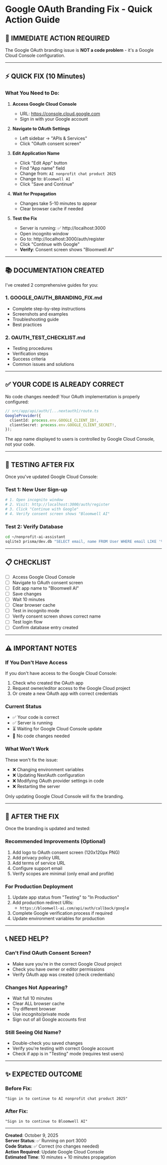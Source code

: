 # Google OAuth Branding Fix - Quick Action Guide

## 🎯 **IMMEDIATE ACTION REQUIRED**

The Google OAuth branding issue is **NOT a code problem** - it's a Google Cloud Console configuration.

---

## ⚡ **QUICK FIX (10 Minutes)**

### What You Need to Do:

1. **Access Google Cloud Console**
   - URL: https://console.cloud.google.com
   - Sign in with your Google account

2. **Navigate to OAuth Settings**
   - Left sidebar → "APIs & Services"
   - Click "OAuth consent screen"

3. **Edit Application Name**
   - Click "Edit App" button
   - Find "App name" field
   - Change from: `AI nonprofit chat product 2025`
   - Change to: `Bloomwell AI`
   - Click "Save and Continue"

4. **Wait for Propagation**
   - Changes take 5-10 minutes to appear
   - Clear browser cache if needed

5. **Test the Fix**
   - Server is running: ✅ http://localhost:3000
   - Open incognito window
   - Go to: http://localhost:3000/auth/register
   - Click "Continue with Google"
   - **Verify**: Consent screen shows "Bloomwell AI"

---

## 📚 **DOCUMENTATION CREATED**

I've created 2 comprehensive guides for you:

### 1. **GOOGLE_OAUTH_BRANDING_FIX.md**

- Complete step-by-step instructions
- Screenshots and examples
- Troubleshooting guide
- Best practices

### 2. **OAUTH_TEST_CHECKLIST.md**

- Testing procedures
- Verification steps
- Success criteria
- Common issues and solutions

---

## ✅ **YOUR CODE IS ALREADY CORRECT**

No code changes needed! Your OAuth implementation is properly configured:

```typescript
// src/app/api/auth/[...nextauth]/route.ts
GoogleProvider({
  clientId: process.env.GOOGLE_CLIENT_ID!,
  clientSecret: process.env.GOOGLE_CLIENT_SECRET!,
});
```

The app name displayed to users is controlled by Google Cloud Console, not your code.

---

## 🧪 **TESTING AFTER FIX**

Once you've updated Google Cloud Console:

### Test 1: New User Sign-up

```bash
# 1. Open incognito window
# 2. Visit: http://localhost:3000/auth/register
# 3. Click "Continue with Google"
# 4. Verify consent screen shows "Bloomwell AI"
```

### Test 2: Verify Database

```bash
cd ~/nonprofit-ai-assistant
sqlite3 prisma/dev.db "SELECT email, name FROM User WHERE email LIKE '%@gmail.com' LIMIT 5;"
```

---

## 📋 **CHECKLIST**

- [ ] Access Google Cloud Console
- [ ] Navigate to OAuth consent screen
- [ ] Edit app name to "Bloomwell AI"
- [ ] Save changes
- [ ] Wait 10 minutes
- [ ] Clear browser cache
- [ ] Test in incognito mode
- [ ] Verify consent screen shows correct name
- [ ] Test login flow
- [ ] Confirm database entry created

---

## ⚠️ **IMPORTANT NOTES**

### If You Don't Have Access

If you don't have access to the Google Cloud Console:

1. Check who created the OAuth app
2. Request owner/editor access to the Google Cloud project
3. Or create a new OAuth app with correct credentials

### Current Status

- ✅ Your code is correct
- ✅ Server is running
- ⏳ Waiting for Google Cloud Console update
- 🔄 No code changes needed

### What Won't Work

These won't fix the issue:

- ❌ Changing environment variables
- ❌ Updating NextAuth configuration
- ❌ Modifying OAuth provider settings in code
- ❌ Restarting the server

Only updating Google Cloud Console will fix the branding.

---

## 🚀 **AFTER THE FIX**

Once the branding is updated and tested:

### Recommended Improvements (Optional)

1. Add logo to OAuth consent screen (120x120px PNG)
2. Add privacy policy URL
3. Add terms of service URL
4. Configure support email
5. Verify scopes are minimal (only email and profile)

### For Production Deployment

1. Update app status from "Testing" to "In Production"
2. Add production redirect URIs:
   - `https://bloomwell-ai.com/api/auth/callback/google`
3. Complete Google verification process if required
4. Update environment variables for production

---

## 📞 **NEED HELP?**

### Can't Find OAuth Consent Screen?

- Make sure you're in the correct Google Cloud project
- Check you have owner or editor permissions
- Verify OAuth app was created (check credentials)

### Changes Not Appearing?

- Wait full 10 minutes
- Clear ALL browser cache
- Try different browser
- Use incognito/private mode
- Sign out of all Google accounts first

### Still Seeing Old Name?

- Double-check you saved changes
- Verify you're testing with correct Google account
- Check if app is in "Testing" mode (requires test users)

---

## ✨ **EXPECTED OUTCOME**

### Before Fix:

```
"Sign in to continue to AI nonprofit chat product 2025"
```

### After Fix:

```
"Sign in to continue to Bloomwell AI"
```

---

**Created**: October 9, 2025  
**Server Status**: ✅ Running on port 3000  
**Code Status**: ✅ Correct (no changes needed)  
**Action Required**: Update Google Cloud Console  
**Estimated Time**: 10 minutes + 10 minutes propagation
